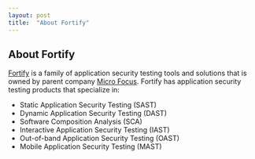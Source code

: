 ```yaml
---
layout: post
title:  "About Fortify"
---
```


## About Fortify 

[Fortify](https://www.microfocus.com/en-us/cyberres/application-security) is a family of application security testing tools and solutions that is owned by parent company [Micro Focus](https://www.microfocus.com).
Fortify has application security testing products that specialize in:
- Static Application Security Testing (SAST)
- Dynamic Application Security Testing (DAST)
- Software Composition Analysis (SCA)
- Interactive Application Security Testing (IAST)
- Out-of-band Application Security Testing (OAST)
- Mobile Application Security Testing (MAST)
